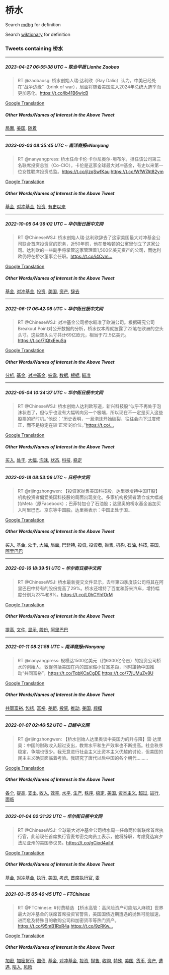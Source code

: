 # 桥水

Search [mdbg](https://www.mdbg.net/chinese/dictionary?page=worddict&wdrst=0&wdqb=桥水) for definition

Search [wiktionary](https://en.wiktionary.org/wiki/桥水) for definition

### Tweets containing 桥水

___
##### 2023-04-27 06:55:38 UTC ~ 联合早报 Lianhe Zaobao
> RT @zaobaosg: 桥水创始人瑞·达利欧（Ray Dalio）认为，中美已经处在“战争边缘”（brink of war），局面将随着美国进入2024年总统大选季而更加恶化。https://t.co/lb41B6wlcB

[Google Translation](https://translate.google.com/?hi=en&tab=TT&sl=zh-CN&tl=en&op=translate&text=RT+%40zaobaosg%3A+%E6%A1%A5%E6%B0%B4%E5%88%9B%E5%A7%8B%E4%BA%BA%E7%91%9E%C2%B7%E8%BE%BE%E5%88%A9%E6%AC%A7%EF%BC%88Ray+Dalio%EF%BC%89%E8%AE%A4%E4%B8%BA%EF%BC%8C%E4%B8%AD%E7%BE%8E%E5%B7%B2%E7%BB%8F%E5%A4%84%E5%9C%A8%E2%80%9C%E6%88%98%E4%BA%89%E8%BE%B9%E7%BC%98%E2%80%9D%EF%BC%88brink+of+war%EF%BC%89%EF%BC%8C%E5%B1%80%E9%9D%A2%E5%B0%86%E9%9A%8F%E7%9D%80%E7%BE%8E%E5%9B%BD%E8%BF%9B%E5%85%A52024%E5%B9%B4%E6%80%BB%E7%BB%9F%E5%A4%A7%E9%80%89%E5%AD%A3%E8%80%8C%E6%9B%B4%E5%8A%A0%E6%81%B6%E5%8C%96%E3%80%82https%3A%2F%2Ft.co%2Flb41B6wlcB)
##### Other Words/Names of Interest in the Above Tweet
[局面](局面.md), [美国](美国.md), [随着](随着.md)
___
##### 2023-02-03 08:35:45 UTC ~ 南洋商报eNanyang
> RT @nanyangpress: 桥水任命卡伦·卡尔尼奥尔-坦布尔，担任该公司第三名联席投资总监（Co-CIO）。卡伦是这家全球最大对冲基金，有史以来第一位女性联席投资总监。https://t.co/jlzqSwfKau https://t.co/WfW7At82ym

[Google Translation](https://translate.google.com/?hi=en&tab=TT&sl=zh-CN&tl=en&op=translate&text=RT+%40nanyangpress%3A+%E6%A1%A5%E6%B0%B4%E4%BB%BB%E5%91%BD%E5%8D%A1%E4%BC%A6%C2%B7%E5%8D%A1%E5%B0%94%E5%B0%BC%E5%A5%A5%E5%B0%94-%E5%9D%A6%E5%B8%83%E5%B0%94%EF%BC%8C%E6%8B%85%E4%BB%BB%E8%AF%A5%E5%85%AC%E5%8F%B8%E7%AC%AC%E4%B8%89%E5%90%8D%E8%81%94%E5%B8%AD%E6%8A%95%E8%B5%84%E6%80%BB%E7%9B%91%EF%BC%88Co-CIO%EF%BC%89%E3%80%82%E5%8D%A1%E4%BC%A6%E6%98%AF%E8%BF%99%E5%AE%B6%E5%85%A8%E7%90%83%E6%9C%80%E5%A4%A7%E5%AF%B9%E5%86%B2%E5%9F%BA%E9%87%91%EF%BC%8C%E6%9C%89%E5%8F%B2%E4%BB%A5%E6%9D%A5%E7%AC%AC%E4%B8%80%E4%BD%8D%E5%A5%B3%E6%80%A7%E8%81%94%E5%B8%AD%E6%8A%95%E8%B5%84%E6%80%BB%E7%9B%91%E3%80%82https%3A%2F%2Ft.co%2FjlzqSwfKau+https%3A%2F%2Ft.co%2FWfW7At82ym)
##### Other Words/Names of Interest in the Above Tweet
[基金](基金.md), [对冲基金](对冲基金.md), [投资](投资.md), [有史以来](有史以来.md)
___
##### 2022-10-05 04:39:02 UTC ~ 华尔街日报中文网
> RT @ChineseWSJ: 桥水创始人瑞·达利欧辞去了这家美国最大对冲基金公司联合首席投资官的职务，近50年前，他在曼哈顿的公寓里创立了这家公司。达利欧的一些副手将掌管这家管理着1,500亿美元资产的公司，而达利欧仍将在桥水董事会任职。https://t.co/i4Cvm…

[Google Translation](https://translate.google.com/?hi=en&tab=TT&sl=zh-CN&tl=en&op=translate&text=RT+%40ChineseWSJ%3A+%E6%A1%A5%E6%B0%B4%E5%88%9B%E5%A7%8B%E4%BA%BA%E7%91%9E%C2%B7%E8%BE%BE%E5%88%A9%E6%AC%A7%E8%BE%9E%E5%8E%BB%E4%BA%86%E8%BF%99%E5%AE%B6%E7%BE%8E%E5%9B%BD%E6%9C%80%E5%A4%A7%E5%AF%B9%E5%86%B2%E5%9F%BA%E9%87%91%E5%85%AC%E5%8F%B8%E8%81%94%E5%90%88%E9%A6%96%E5%B8%AD%E6%8A%95%E8%B5%84%E5%AE%98%E7%9A%84%E8%81%8C%E5%8A%A1%EF%BC%8C%E8%BF%9150%E5%B9%B4%E5%89%8D%EF%BC%8C%E4%BB%96%E5%9C%A8%E6%9B%BC%E5%93%88%E9%A1%BF%E7%9A%84%E5%85%AC%E5%AF%93%E9%87%8C%E5%88%9B%E7%AB%8B%E4%BA%86%E8%BF%99%E5%AE%B6%E5%85%AC%E5%8F%B8%E3%80%82%E8%BE%BE%E5%88%A9%E6%AC%A7%E7%9A%84%E4%B8%80%E4%BA%9B%E5%89%AF%E6%89%8B%E5%B0%86%E6%8E%8C%E7%AE%A1%E8%BF%99%E5%AE%B6%E7%AE%A1%E7%90%86%E7%9D%801%2C500%E4%BA%BF%E7%BE%8E%E5%85%83%E8%B5%84%E4%BA%A7%E7%9A%84%E5%85%AC%E5%8F%B8%EF%BC%8C%E8%80%8C%E8%BE%BE%E5%88%A9%E6%AC%A7%E4%BB%8D%E5%B0%86%E5%9C%A8%E6%A1%A5%E6%B0%B4%E8%91%A3%E4%BA%8B%E4%BC%9A%E4%BB%BB%E8%81%8C%E3%80%82https%3A%2F%2Ft.co%2Fi4Cvm%E2%80%A6)
##### Other Words/Names of Interest in the Above Tweet
[基金](基金.md), [对冲基金](对冲基金.md), [投资](投资.md), [美国](美国.md), [资产](资产.md), [辞去](辞去.md)
___
##### 2022-06-17 06:42:08 UTC ~ 华尔街日报中文网
> RT @ChineseWSJ: 对冲基金公司桥水瞄准了欧洲公司。根据研究公司Breakout Point对公开数据的分析，桥水仅本周就披露了22笔在欧洲的空头头寸。这些空头头寸共计69亿欧元，相当于72.5亿美元。https://t.co/7lQtxEeuSq

[Google Translation](https://translate.google.com/?hi=en&tab=TT&sl=zh-CN&tl=en&op=translate&text=RT+%40ChineseWSJ%3A+%E5%AF%B9%E5%86%B2%E5%9F%BA%E9%87%91%E5%85%AC%E5%8F%B8%E6%A1%A5%E6%B0%B4%E7%9E%84%E5%87%86%E4%BA%86%E6%AC%A7%E6%B4%B2%E5%85%AC%E5%8F%B8%E3%80%82%E6%A0%B9%E6%8D%AE%E7%A0%94%E7%A9%B6%E5%85%AC%E5%8F%B8Breakout+Point%E5%AF%B9%E5%85%AC%E5%BC%80%E6%95%B0%E6%8D%AE%E7%9A%84%E5%88%86%E6%9E%90%EF%BC%8C%E6%A1%A5%E6%B0%B4%E4%BB%85%E6%9C%AC%E5%91%A8%E5%B0%B1%E6%8A%AB%E9%9C%B2%E4%BA%8622%E7%AC%94%E5%9C%A8%E6%AC%A7%E6%B4%B2%E7%9A%84%E7%A9%BA%E5%A4%B4%E5%A4%B4%E5%AF%B8%E3%80%82%E8%BF%99%E4%BA%9B%E7%A9%BA%E5%A4%B4%E5%A4%B4%E5%AF%B8%E5%85%B1%E8%AE%A169%E4%BA%BF%E6%AC%A7%E5%85%83%EF%BC%8C%E7%9B%B8%E5%BD%93%E4%BA%8E72.5%E4%BA%BF%E7%BE%8E%E5%85%83%E3%80%82https%3A%2F%2Ft.co%2F7lQtxEeuSq)
##### Other Words/Names of Interest in the Above Tweet
[分析](分析.md), [基金](基金.md), [对冲基金](对冲基金.md), [披露](披露.md), [数据](数据.md), [根据](根据.md), [瞄准](瞄准.md)
___
##### 2022-05-04 10:34:37 UTC ~ 华尔街日报中文网
> RT @ChineseWSJ: 桥水创始人达利欧写道，新兴科技股“似乎不再处于泡沫状态了，但似乎也没有大幅转向另一个极端，所以现在不一定是买入这些股票的好时机。”他说：“历史表明，一旦泡沫开始破裂，往往会向下过度修正，而不是稳定在较‘正常’的价位。”https://t.co/…

[Google Translation](https://translate.google.com/?hi=en&tab=TT&sl=zh-CN&tl=en&op=translate&text=RT+%40ChineseWSJ%3A+%E6%A1%A5%E6%B0%B4%E5%88%9B%E5%A7%8B%E4%BA%BA%E8%BE%BE%E5%88%A9%E6%AC%A7%E5%86%99%E9%81%93%EF%BC%8C%E6%96%B0%E5%85%B4%E7%A7%91%E6%8A%80%E8%82%A1%E2%80%9C%E4%BC%BC%E4%B9%8E%E4%B8%8D%E5%86%8D%E5%A4%84%E4%BA%8E%E6%B3%A1%E6%B2%AB%E7%8A%B6%E6%80%81%E4%BA%86%EF%BC%8C%E4%BD%86%E4%BC%BC%E4%B9%8E%E4%B9%9F%E6%B2%A1%E6%9C%89%E5%A4%A7%E5%B9%85%E8%BD%AC%E5%90%91%E5%8F%A6%E4%B8%80%E4%B8%AA%E6%9E%81%E7%AB%AF%EF%BC%8C%E6%89%80%E4%BB%A5%E7%8E%B0%E5%9C%A8%E4%B8%8D%E4%B8%80%E5%AE%9A%E6%98%AF%E4%B9%B0%E5%85%A5%E8%BF%99%E4%BA%9B%E8%82%A1%E7%A5%A8%E7%9A%84%E5%A5%BD%E6%97%B6%E6%9C%BA%E3%80%82%E2%80%9D%E4%BB%96%E8%AF%B4%EF%BC%9A%E2%80%9C%E5%8E%86%E5%8F%B2%E8%A1%A8%E6%98%8E%EF%BC%8C%E4%B8%80%E6%97%A6%E6%B3%A1%E6%B2%AB%E5%BC%80%E5%A7%8B%E7%A0%B4%E8%A3%82%EF%BC%8C%E5%BE%80%E5%BE%80%E4%BC%9A%E5%90%91%E4%B8%8B%E8%BF%87%E5%BA%A6%E4%BF%AE%E6%AD%A3%EF%BC%8C%E8%80%8C%E4%B8%8D%E6%98%AF%E7%A8%B3%E5%AE%9A%E5%9C%A8%E8%BE%83%E2%80%98%E6%AD%A3%E5%B8%B8%E2%80%99%E7%9A%84%E4%BB%B7%E4%BD%8D%E3%80%82%E2%80%9Dhttps%3A%2F%2Ft.co%2F%E2%80%A6)
##### Other Words/Names of Interest in the Above Tweet
[买入](买入.md), [处于](处于.md), [大幅](大幅.md), [泡沫](泡沫.md), [状态](状态.md), [科技](科技.md), [稳定](稳定.md)
___
##### 2022-02-18 08:53:06 UTC ~ 日经中文网
> RT @rijingzhongwen: 【投资家抛售美国科技股，达里奥增持中国IT股】机构投资者偏爱美国科技股的局面出现变化。多家机构投资者清仓或大幅减持Meta（原Facebook）；巴菲特加仓了石油股；达里奥的桥水基金追加买入阿里巴巴、京东等中国股。达里奥表示：中国正处于国…

[Google Translation](https://translate.google.com/?hi=en&tab=TT&sl=zh-CN&tl=en&op=translate&text=RT+%40rijingzhongwen%3A+%E3%80%90%E6%8A%95%E8%B5%84%E5%AE%B6%E6%8A%9B%E5%94%AE%E7%BE%8E%E5%9B%BD%E7%A7%91%E6%8A%80%E8%82%A1%EF%BC%8C%E8%BE%BE%E9%87%8C%E5%A5%A5%E5%A2%9E%E6%8C%81%E4%B8%AD%E5%9B%BDIT%E8%82%A1%E3%80%91%E6%9C%BA%E6%9E%84%E6%8A%95%E8%B5%84%E8%80%85%E5%81%8F%E7%88%B1%E7%BE%8E%E5%9B%BD%E7%A7%91%E6%8A%80%E8%82%A1%E7%9A%84%E5%B1%80%E9%9D%A2%E5%87%BA%E7%8E%B0%E5%8F%98%E5%8C%96%E3%80%82%E5%A4%9A%E5%AE%B6%E6%9C%BA%E6%9E%84%E6%8A%95%E8%B5%84%E8%80%85%E6%B8%85%E4%BB%93%E6%88%96%E5%A4%A7%E5%B9%85%E5%87%8F%E6%8C%81Meta%EF%BC%88%E5%8E%9FFacebook%EF%BC%89%EF%BC%9B%E5%B7%B4%E8%8F%B2%E7%89%B9%E5%8A%A0%E4%BB%93%E4%BA%86%E7%9F%B3%E6%B2%B9%E8%82%A1%EF%BC%9B%E8%BE%BE%E9%87%8C%E5%A5%A5%E7%9A%84%E6%A1%A5%E6%B0%B4%E5%9F%BA%E9%87%91%E8%BF%BD%E5%8A%A0%E4%B9%B0%E5%85%A5%E9%98%BF%E9%87%8C%E5%B7%B4%E5%B7%B4%E3%80%81%E4%BA%AC%E4%B8%9C%E7%AD%89%E4%B8%AD%E5%9B%BD%E8%82%A1%E3%80%82%E8%BE%BE%E9%87%8C%E5%A5%A5%E8%A1%A8%E7%A4%BA%EF%BC%9A%E4%B8%AD%E5%9B%BD%E6%AD%A3%E5%A4%84%E4%BA%8E%E5%9B%BD%E2%80%A6)
##### Other Words/Names of Interest in the Above Tweet
[买入](买入.md), [基金](基金.md), [处于](处于.md), [大幅](大幅.md), [局面](局面.md), [巴菲特](巴菲特.md), [投资](投资.md), [投资者](投资者.md), [抛售](抛售.md), [机构](机构.md), [石油](石油.md), [科技](科技.md), [美国](美国.md), [阿里巴巴](阿里巴巴.md)
___
##### 2022-02-16 18:39:51 UTC ~ 华尔街日报中文网
> RT @ChineseWSJ: 桥水最新提交文件显示，去年第四季度该公司将其在阿里巴巴中持有的股份提高了29%。桥水还增持了百度和蔚来汽车，增持幅度分别为23%和8%。https://t.co/L0hCYhfOrM

[Google Translation](https://translate.google.com/?hi=en&tab=TT&sl=zh-CN&tl=en&op=translate&text=RT+%40ChineseWSJ%3A+%E6%A1%A5%E6%B0%B4%E6%9C%80%E6%96%B0%E6%8F%90%E4%BA%A4%E6%96%87%E4%BB%B6%E6%98%BE%E7%A4%BA%EF%BC%8C%E5%8E%BB%E5%B9%B4%E7%AC%AC%E5%9B%9B%E5%AD%A3%E5%BA%A6%E8%AF%A5%E5%85%AC%E5%8F%B8%E5%B0%86%E5%85%B6%E5%9C%A8%E9%98%BF%E9%87%8C%E5%B7%B4%E5%B7%B4%E4%B8%AD%E6%8C%81%E6%9C%89%E7%9A%84%E8%82%A1%E4%BB%BD%E6%8F%90%E9%AB%98%E4%BA%8629%25%E3%80%82%E6%A1%A5%E6%B0%B4%E8%BF%98%E5%A2%9E%E6%8C%81%E4%BA%86%E7%99%BE%E5%BA%A6%E5%92%8C%E8%94%9A%E6%9D%A5%E6%B1%BD%E8%BD%A6%EF%BC%8C%E5%A2%9E%E6%8C%81%E5%B9%85%E5%BA%A6%E5%88%86%E5%88%AB%E4%B8%BA23%25%E5%92%8C8%25%E3%80%82https%3A%2F%2Ft.co%2FL0hCYhfOrM)
##### Other Words/Names of Interest in the Above Tweet
[提高](提高.md), [文件](文件.md), [显示](显示.md), [股份](股份.md), [阿里巴巴](阿里巴巴.md)
___
##### 2022-01-11 08:21:58 UTC ~ 南洋商报eNanyang
> RT @nanyangpress: 规模达1500亿美元（约6300亿令吉）的投资公司桥水的创始人，敦促包括美国在内的国家缩小贫富差距，同时讚扬中国推动“共同富裕”。https://t.co/TqbKCaCgDE https://t.co/77jUMuZv8U

[Google Translation](https://translate.google.com/?hi=en&tab=TT&sl=zh-CN&tl=en&op=translate&text=RT+%40nanyangpress%3A+%E8%A7%84%E6%A8%A1%E8%BE%BE1500%E4%BA%BF%E7%BE%8E%E5%85%83%EF%BC%88%E7%BA%A66300%E4%BA%BF%E4%BB%A4%E5%90%89%EF%BC%89%E7%9A%84%E6%8A%95%E8%B5%84%E5%85%AC%E5%8F%B8%E6%A1%A5%E6%B0%B4%E7%9A%84%E5%88%9B%E5%A7%8B%E4%BA%BA%EF%BC%8C%E6%95%A6%E4%BF%83%E5%8C%85%E6%8B%AC%E7%BE%8E%E5%9B%BD%E5%9C%A8%E5%86%85%E7%9A%84%E5%9B%BD%E5%AE%B6%E7%BC%A9%E5%B0%8F%E8%B4%AB%E5%AF%8C%E5%B7%AE%E8%B7%9D%EF%BC%8C%E5%90%8C%E6%97%B6%E8%AE%9A%E6%89%AC%E4%B8%AD%E5%9B%BD%E6%8E%A8%E5%8A%A8%E2%80%9C%E5%85%B1%E5%90%8C%E5%AF%8C%E8%A3%95%E2%80%9D%E3%80%82https%3A%2F%2Ft.co%2FTqbKCaCgDE+https%3A%2F%2Ft.co%2F77jUMuZv8U)
##### Other Words/Names of Interest in the Above Tweet
[共同富裕](共同富裕.md), [包括](包括.md), [富裕](富裕.md), [差距](差距.md), [投资](投资.md), [推动](推动.md), [美国](美国.md), [规模](规模.md)
___
##### 2022-01-07 02:46:52 UTC ~ 日经中文网
> RT @rijingzhongwen: 【桥水创始人达里奥谈中美国力的升与降】雷·达里奥：中国的财政收入超过支出，教育水平和生产效率也不断提高。社会秩序稳定，争端也很少。我无意进行社会主义比资本主义优越的讨论，但美国的民主主义确实面临着考验。我研究了唐代以后中国的各个朝代………

[Google Translation](https://translate.google.com/?hi=en&tab=TT&sl=zh-CN&tl=en&op=translate&text=RT+%40rijingzhongwen%3A+%E3%80%90%E6%A1%A5%E6%B0%B4%E5%88%9B%E5%A7%8B%E4%BA%BA%E8%BE%BE%E9%87%8C%E5%A5%A5%E8%B0%88%E4%B8%AD%E7%BE%8E%E5%9B%BD%E5%8A%9B%E7%9A%84%E5%8D%87%E4%B8%8E%E9%99%8D%E3%80%91%E9%9B%B7%C2%B7%E8%BE%BE%E9%87%8C%E5%A5%A5%EF%BC%9A%E4%B8%AD%E5%9B%BD%E7%9A%84%E8%B4%A2%E6%94%BF%E6%94%B6%E5%85%A5%E8%B6%85%E8%BF%87%E6%94%AF%E5%87%BA%EF%BC%8C%E6%95%99%E8%82%B2%E6%B0%B4%E5%B9%B3%E5%92%8C%E7%94%9F%E4%BA%A7%E6%95%88%E7%8E%87%E4%B9%9F%E4%B8%8D%E6%96%AD%E6%8F%90%E9%AB%98%E3%80%82%E7%A4%BE%E4%BC%9A%E7%A7%A9%E5%BA%8F%E7%A8%B3%E5%AE%9A%EF%BC%8C%E4%BA%89%E7%AB%AF%E4%B9%9F%E5%BE%88%E5%B0%91%E3%80%82%E6%88%91%E6%97%A0%E6%84%8F%E8%BF%9B%E8%A1%8C%E7%A4%BE%E4%BC%9A%E4%B8%BB%E4%B9%89%E6%AF%94%E8%B5%84%E6%9C%AC%E4%B8%BB%E4%B9%89%E4%BC%98%E8%B6%8A%E7%9A%84%E8%AE%A8%E8%AE%BA%EF%BC%8C%E4%BD%86%E7%BE%8E%E5%9B%BD%E7%9A%84%E6%B0%91%E4%B8%BB%E4%B8%BB%E4%B9%89%E7%A1%AE%E5%AE%9E%E9%9D%A2%E4%B8%B4%E7%9D%80%E8%80%83%E9%AA%8C%E3%80%82%E6%88%91%E7%A0%94%E7%A9%B6%E4%BA%86%E5%94%90%E4%BB%A3%E4%BB%A5%E5%90%8E%E4%B8%AD%E5%9B%BD%E7%9A%84%E5%90%84%E4%B8%AA%E6%9C%9D%E4%BB%A3%E2%80%A6%E2%80%A6%E2%80%A6)
##### Other Words/Names of Interest in the Above Tweet
[各个](各个.md), [提高](提高.md), [支出](支出.md), [收入](收入.md), [效率](效率.md), [水平](水平.md), [生产](生产.md), [秩序](秩序.md), [稳定](稳定.md), [美国](美国.md), [资本主义](资本主义.md), [超过](超过.md), [进行](进行.md), [面临](面临.md)
___
##### 2022-01-04 02:31:32 UTC ~ 华尔街日报中文网
> RT @ChineseWSJ: 全球最大对冲基金公司桥水周一任命两位新联席首席执行官，此前现任首席执行官麦考密克向员工表示，他将辞职，考虑竞选宾夕法尼亚州的美国参议员。https://t.co/gCiod4aihf

[Google Translation](https://translate.google.com/?hi=en&tab=TT&sl=zh-CN&tl=en&op=translate&text=RT+%40ChineseWSJ%3A+%E5%85%A8%E7%90%83%E6%9C%80%E5%A4%A7%E5%AF%B9%E5%86%B2%E5%9F%BA%E9%87%91%E5%85%AC%E5%8F%B8%E6%A1%A5%E6%B0%B4%E5%91%A8%E4%B8%80%E4%BB%BB%E5%91%BD%E4%B8%A4%E4%BD%8D%E6%96%B0%E8%81%94%E5%B8%AD%E9%A6%96%E5%B8%AD%E6%89%A7%E8%A1%8C%E5%AE%98%EF%BC%8C%E6%AD%A4%E5%89%8D%E7%8E%B0%E4%BB%BB%E9%A6%96%E5%B8%AD%E6%89%A7%E8%A1%8C%E5%AE%98%E9%BA%A6%E8%80%83%E5%AF%86%E5%85%8B%E5%90%91%E5%91%98%E5%B7%A5%E8%A1%A8%E7%A4%BA%EF%BC%8C%E4%BB%96%E5%B0%86%E8%BE%9E%E8%81%8C%EF%BC%8C%E8%80%83%E8%99%91%E7%AB%9E%E9%80%89%E5%AE%BE%E5%A4%95%E6%B3%95%E5%B0%BC%E4%BA%9A%E5%B7%9E%E7%9A%84%E7%BE%8E%E5%9B%BD%E5%8F%82%E8%AE%AE%E5%91%98%E3%80%82https%3A%2F%2Ft.co%2FgCiod4aihf)
##### Other Words/Names of Interest in the Above Tweet
[基金](基金.md), [对冲基金](对冲基金.md), [执行](执行.md), [美国](美国.md), [考虑](考虑.md), [首席执行官](首席执行官.md), [麦](麦.md)
___
##### 2021-03-15 05:40:45 UTC ~ FTChinese
> RT @FTChinese: #付费精选 【桥水高管：高风险资产可能陷入麻烦】世界最大对冲基金的联席首席投资官警告，美国国债近期遭遇的抛售可能加速，进而危及特殊目的收购公司和加密货币等热门资产。https://t.co/95mB1RxR4a https://t.co/9zRKw…

[Google Translation](https://translate.google.com/?hi=en&tab=TT&sl=zh-CN&tl=en&op=translate&text=RT+%40FTChinese%3A+%23%E4%BB%98%E8%B4%B9%E7%B2%BE%E9%80%89+%E3%80%90%E6%A1%A5%E6%B0%B4%E9%AB%98%E7%AE%A1%EF%BC%9A%E9%AB%98%E9%A3%8E%E9%99%A9%E8%B5%84%E4%BA%A7%E5%8F%AF%E8%83%BD%E9%99%B7%E5%85%A5%E9%BA%BB%E7%83%A6%E3%80%91%E4%B8%96%E7%95%8C%E6%9C%80%E5%A4%A7%E5%AF%B9%E5%86%B2%E5%9F%BA%E9%87%91%E7%9A%84%E8%81%94%E5%B8%AD%E9%A6%96%E5%B8%AD%E6%8A%95%E8%B5%84%E5%AE%98%E8%AD%A6%E5%91%8A%EF%BC%8C%E7%BE%8E%E5%9B%BD%E5%9B%BD%E5%80%BA%E8%BF%91%E6%9C%9F%E9%81%AD%E9%81%87%E7%9A%84%E6%8A%9B%E5%94%AE%E5%8F%AF%E8%83%BD%E5%8A%A0%E9%80%9F%EF%BC%8C%E8%BF%9B%E8%80%8C%E5%8D%B1%E5%8F%8A%E7%89%B9%E6%AE%8A%E7%9B%AE%E7%9A%84%E6%94%B6%E8%B4%AD%E5%85%AC%E5%8F%B8%E5%92%8C%E5%8A%A0%E5%AF%86%E8%B4%A7%E5%B8%81%E7%AD%89%E7%83%AD%E9%97%A8%E8%B5%84%E4%BA%A7%E3%80%82https%3A%2F%2Ft.co%2F95mB1RxR4a+https%3A%2F%2Ft.co%2F9zRKw%E2%80%A6)
##### Other Words/Names of Interest in the Above Tweet
[加密](加密.md), [加密货币](加密货币.md), [国债](国债.md), [基金](基金.md), [对冲基金](对冲基金.md), [投资](投资.md), [抛售](抛售.md), [收购](收购.md), [特殊](特殊.md), [美国](美国.md), [货币](货币.md), [资产](资产.md), [遭遇](遭遇.md), [陷入](陷入.md), [风险](风险.md)
